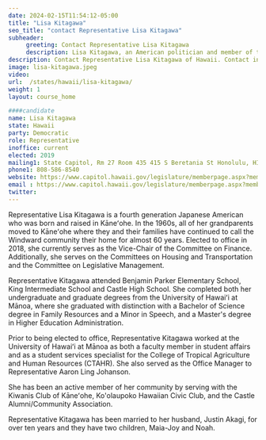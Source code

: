```yaml
---
date: 2024-02-15T11:54:12-05:00
title: "Lisa Kitagawa"
seo_title: "contact Representative Lisa Kitagawa"
subheader:
     greeting: Contact Representative Lisa Kitagawa
     description: Lisa Kitagawa, an American politician and member of the Democratic Party, has been serving as a member of the Hawaii House of Representatives, representing District 48, since assuming office on November 6, 2018.
description: Contact Representative Lisa Kitagawa of Hawaii. Contact information for Lisa Kitagawa includes email address, phone number, and mailing address.
image: lisa-kitagawa.jpeg
video:
url:  /states/hawaii/lisa-kitagawa/
weight: 1
layout: course_home

####candidate
name: Lisa Kitagawa
state: Hawaii
party: Democratic
role: Representative
inoffice: current
elected: 2019
mailing1: State Capitol, Rm 27 Room 435 415 S Beretania St Honolulu, HI 96813
phone1: 808-586-8540
website: https://www.capitol.hawaii.gov/legislature/memberpage.aspx?member=76&year=2024/
email : https://www.capitol.hawaii.gov/legislature/memberpage.aspx?member=76&year=2024/
twitter:
---
```


Representative Lisa Kitagawa is a fourth generation Japanese American who was born and raised in Kāneʻohe. In the 1960s, all of her grandparents moved to Kāneʻohe where they and their families have continued to call the Windward community their home for almost 60 years. Elected to office in 2018, she currently serves as the Vice-Chair of the Committee on Finance. Additionally, she serves on the Committees on Housing and Transportation and the Committee on Legislative Management.

Representative Kitagawa attended Benjamin Parker Elementary School, King Intermediate School and Castle High School. She completed both her undergraduate and graduate degrees from the University of Hawaiʻi at Mānoa, where she graduated with distinction with a Bachelor of Science degree in Family Resources and a Minor in Speech, and a Master's degree in Higher Education Administration.

Prior to being elected to office, Representative Kitagawa worked at the University of Hawaiʻi at Mānoa as both a faculty member in student affairs and as a student services specialist for the College of Tropical Agriculture and Human Resources (CTAHR). She also served as the Office Manager to Representative Aaron Ling Johanson.

She has been an active member of her community by serving with the Kiwanis Club of Kāneʻohe, Ko'olaupoko Hawaiian Civic Club, and the Castle Alumni/Community Association.

Representative Kitagawa has been married to her husband, Justin Akagi, for over ten years and they have two children, Maia-Joy and Noah.
